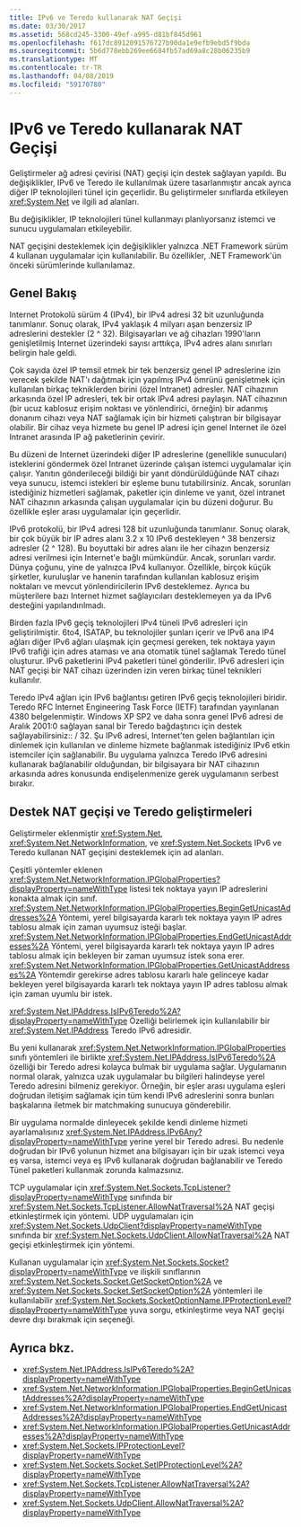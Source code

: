 ```yaml
---
title: IPv6 ve Teredo kullanarak NAT Geçişi
ms.date: 03/30/2017
ms.assetid: 568cd245-3300-49ef-a995-d81bf845d961
ms.openlocfilehash: f617dc8912091576727b90da1e9efb9ebd5f9bda
ms.sourcegitcommit: 5b6d778ebb269ee6684fb57ad69a8c28b06235b9
ms.translationtype: MT
ms.contentlocale: tr-TR
ms.lasthandoff: 04/08/2019
ms.locfileid: "59170780"
---
```

# <a name="nat-traversal-using-ipv6-and-teredo"></a>IPv6 ve Teredo kullanarak NAT Geçişi
Geliştirmeler ağ adresi çevirisi (NAT) geçişi için destek sağlayan yapıldı. Bu değişiklikler, IPv6 ve Teredo ile kullanılmak üzere tasarlanmıştır ancak ayrıca diğer IP teknolojileri tünel için geçerlidir. Bu geliştirmeler sınıflarda etkileyen <xref:System.Net> ve ilgili ad alanları.  
  
 Bu değişiklikler, IP teknolojileri tünel kullanmayı planlıyorsanız istemci ve sunucu uygulamaları etkileyebilir.  
  
 NAT geçişini desteklemek için değişiklikler yalnızca .NET Framework sürüm 4 kullanan uygulamalar için kullanılabilir. Bu özellikler, .NET Framework'ün önceki sürümlerinde kullanılamaz.  
  
## <a name="overview"></a>Genel Bakış  
 Internet Protokolü sürüm 4 (IPv4), bir IPv4 adresi 32 bit uzunluğunda tanımlanır. Sonuç olarak, IPv4 yaklaşık 4 milyarı aşan benzersiz IP adreslerini destekler (2 ^ 32). Bilgisayarları ve ağ cihazları 1990'ların genişletilmiş Internet üzerindeki sayısı arttıkça, IPv4 adres alanı sınırları belirgin hale geldi.  
  
 Çok sayıda özel IP temsil etmek bir tek benzersiz genel IP adreslerine izin verecek şekilde NAT'ı dağıtmak için yapılmış IPv4 ömrünü genişletmek için kullanılan birkaç tekniklerden birini (özel Intranet) adresler. NAT cihazının arkasında özel IP adresleri, tek bir ortak IPv4 adresi paylaşın. NAT cihazının (bir ucuz kablosuz erişim noktası ve yönlendirici, örneğin) bir adanmış donanım cihazı veya NAT sağlamak için bir hizmeti çalıştıran bir bilgisayar olabilir. Bir cihaz veya hizmete bu genel IP adresi için genel Internet ile özel Intranet arasında IP ağ paketlerinin çevirir.  
  
 Bu düzeni de Internet üzerindeki diğer IP adreslerine (genellikle sunucuları) isteklerini göndermek özel Intranet üzerinde çalışan istemci uygulamalar için çalışır. Yanıtın gönderileceği bildiği bir yanıt döndürüldüğünde NAT cihazı veya sunucu, istemci istekleri bir eşleme bunu tutabilirsiniz. Ancak, sorunları istediğiniz hizmetleri sağlamak, paketler için dinleme ve yanıt, özel intranet NAT cihazının arkasında çalışan uygulamalar için bu düzeni doğurur. Bu özellikle eşler arası uygulamalar için geçerlidir.  
  
 IPv6 protokolü, bir IPv4 adresi 128 bit uzunluğunda tanımlanır. Sonuç olarak, bir çok büyük bir IP adres alanı 3.2 x 10 IPv6 destekleyen ^ 38 benzersiz adresler (2 ^ 128). Bu boyuttaki bir adres alanı ile her cihazın benzersiz adresi verilmesi için Internet'e bağlı mümkündür. Ancak, sorunları vardır. Dünya çoğunu, yine de yalnızca IPv4 kullanıyor. Özellikle, birçok küçük şirketler, kuruluşlar ve hanenin tarafından kullanılan kablosuz erişim noktaları ve mevcut yönlendiricilerin IPv6 desteklemez. Ayrıca bu müşterilere bazı Internet hizmet sağlayıcıları desteklemeyen ya da IPv6 desteğini yapılandırılmadı.  
  
 Birden fazla IPv6 geçiş teknolojileri IPv4 tüneli IPv6 adresleri için geliştirilmiştir. 6to4, ISATAP, bu teknolojiler şunları içerir ve IPv6 ana IP4 ağları diğer IPv6 ağları ulaşmak için geçmesi gereken, tek noktaya yayın IPv6 trafiği için adres ataması ve ana otomatik tünel sağlamak Teredo tünel oluşturur. IPv6 paketlerini IPv4 paketleri tünel gönderilir. IPv6 adresleri için NAT geçişi bir NAT cihazı üzerinden izin veren birkaç tünel teknikleri kullanılır.  
  
 Teredo IPv4 ağları için IPv6 bağlantısı getiren IPv6 geçiş teknolojileri biridir. Teredo RFC Internet Engineering Task Force (IETF) tarafından yayınlanan 4380 belgelenmiştir. Windows XP SP2 ve daha sonra genel IPv6 adresi de Aralık 2001:0 sağlayan sanal bir Teredo bağdaştırıcı için destek sağlayabilirsiniz:: / 32. Şu IPv6 adresi, Internet'ten gelen bağlantıları için dinlemek için kullanılan ve dinleme hizmete bağlanmak istediğiniz IPv6 etkin istemciler için sağlanabilir. Bu uygulama yalnızca Teredo IPv6 adresini kullanarak bağlanabilir olduğundan, bir bilgisayara bir NAT cihazının arkasında adres konusunda endişelenmenize gerek uygulamanın serbest bırakır.  
  
## <a name="enhancements-to-support-nat-traversal-and-teredo"></a>Destek NAT geçişi ve Teredo geliştirmeleri  
 Geliştirmeler eklenmiştir <xref:System.Net>, <xref:System.Net.NetworkInformation>, ve <xref:System.Net.Sockets> IPv6 ve Teredo kullanan NAT geçişini desteklemek için ad alanları.  
  
 Çeşitli yöntemler eklenen <xref:System.Net.NetworkInformation.IPGlobalProperties?displayProperty=nameWithType> listesi tek noktaya yayın IP adreslerini konakta almak için sınıf. <xref:System.Net.NetworkInformation.IPGlobalProperties.BeginGetUnicastAddresses%2A> Yöntemi, yerel bilgisayarda kararlı tek noktaya yayın IP adres tablosu almak için zaman uyumsuz isteği başlar. <xref:System.Net.NetworkInformation.IPGlobalProperties.EndGetUnicastAddresses%2A> Yöntemi, yerel bilgisayarda kararlı tek noktaya yayın IP adres tablosu almak için bekleyen bir zaman uyumsuz istek sona erer. <xref:System.Net.NetworkInformation.IPGlobalProperties.GetUnicastAddresses%2A> Yöntemdir gerekirse adres tablosu kararlı hale gelinceye kadar bekleyen yerel bilgisayarda kararlı tek noktaya yayın IP adres tablosu almak için zaman uyumlu bir istek.  
  
 <xref:System.Net.IPAddress.IsIPv6Teredo%2A?displayProperty=nameWithType> Özelliği belirlemek için kullanılabilir bir <xref:System.Net.IPAddress> Teredo IPv6 adresidir.  
  
 Bu yeni kullanarak <xref:System.Net.NetworkInformation.IPGlobalProperties> sınıfı yöntemleri ile birlikte <xref:System.Net.IPAddress.IsIPv6Teredo%2A> özelliği bir Teredo adresi kolayca bulmak bir uygulama sağlar. Uygulamanın normal olarak, yalnızca uzak uygulamalar bu bilgileri halindeyse yerel Teredo adresini bilmeniz gerekiyor. Örneğin, bir eşler arası uygulama eşleri doğrudan iletişim sağlamak için tüm kendi IPv6 adreslerini sonra bunları başkalarına iletmek bir matchmaking sunucuya gönderebilir.  
  
 Bir uygulama normalde dinleyecek şekilde kendi dinleme hizmeti ayarlamalısınız <xref:System.Net.IPAddress.IPv6Any?displayProperty=nameWithType> yerine yerel bir Teredo adresi. Bu nedenle doğrudan bir IPv6 yolunun hizmet ana bilgisayarı için bir uzak istemci veya eş varsa, istemci veya eş IPv6 kullanarak doğrudan bağlanabilir ve Teredo Tünel paketleri kullanmak zorunda kalmazsınız.  
  
 TCP uygulamalar için <xref:System.Net.Sockets.TcpListener?displayProperty=nameWithType> sınıfında bir <xref:System.Net.Sockets.TcpListener.AllowNatTraversal%2A> NAT geçişi etkinleştirmek için yöntemi. UDP uygulamaları için <xref:System.Net.Sockets.UdpClient?displayProperty=nameWithType> sınıfında bir <xref:System.Net.Sockets.UdpClient.AllowNatTraversal%2A> NAT geçişi etkinleştirmek için yöntemi.  
  
 Kullanan uygulamalar için <xref:System.Net.Sockets.Socket?displayProperty=nameWithType> ve ilişkili sınıflarının <xref:System.Net.Sockets.Socket.GetSocketOption%2A> ve <xref:System.Net.Sockets.Socket.SetSocketOption%2A> yöntemleri ile kullanılabilir <xref:System.Net.Sockets.SocketOptionName.IPProtectionLevel?displayProperty=nameWithType> yuva sorgu, etkinleştirme veya NAT geçişi devre dışı bırakmak için seçeneği.  
  
## <a name="see-also"></a>Ayrıca bkz.

- <xref:System.Net.IPAddress.IsIPv6Teredo%2A?displayProperty=nameWithType>
- <xref:System.Net.NetworkInformation.IPGlobalProperties.BeginGetUnicastAddresses%2A?displayProperty=nameWithType>
- <xref:System.Net.NetworkInformation.IPGlobalProperties.EndGetUnicastAddresses%2A?displayProperty=nameWithType>
- <xref:System.Net.NetworkInformation.IPGlobalProperties.GetUnicastAddresses%2A?displayProperty=nameWithType>
- <xref:System.Net.Sockets.IPProtectionLevel?displayProperty=nameWithType>
- <xref:System.Net.Sockets.Socket.SetIPProtectionLevel%2A?displayProperty=nameWithType>
- <xref:System.Net.Sockets.TcpListener.AllowNatTraversal%2A?displayProperty=nameWithType>
- <xref:System.Net.Sockets.UdpClient.AllowNatTraversal%2A?displayProperty=nameWithType>
